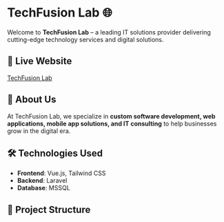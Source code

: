 # TechFusion Lab 🌐

Welcome to **TechFusion Lab** – a leading IT solutions provider delivering cutting-edge technology services and digital solutions.

## 🔗 Live Website
[TechFusion Lab](https://techfusionslab.com/)

## 🚀 About Us
At TechFusion Lab, we specialize in **custom software development, web applications, mobile app solutions, and IT consulting** to help businesses grow in the digital era.

## 🛠️ Technologies Used
- **Frontend**: Vue.js, Tailwind CSS  
- **Backend**: Laravel 
- **Database**: MSSQL

## 📂 Project Structure
